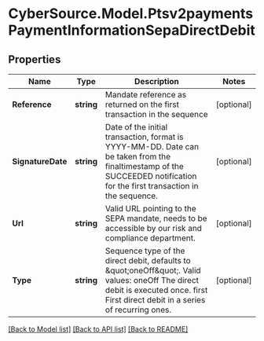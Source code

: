 # CyberSource.Model.Ptsv2paymentsPaymentInformationSepaDirectDebit
## Properties

Name | Type | Description | Notes
------------ | ------------- | ------------- | -------------
**Reference** | **string** | Mandate reference as returned on the first transaction in the sequence  | [optional] 
**SignatureDate** | **string** | Date of the initial transaction, format is YYYY-MM-DD. Date can be taken from the finaltimestamp of the SUCCEEDED notification for the first transaction in the sequence.  | [optional] 
**Url** | **string** | Valid URL pointing to the SEPA mandate, needs to be accessible by our risk and compliance department.  | [optional] 
**Type** | **string** | Sequence type of the direct debit, defaults to \&quot;oneOff\&quot;. Valid values: oneOff The direct debit is executed once. first First direct debit in a series of recurring ones.  | [optional] 

[[Back to Model list]](../README.md#documentation-for-models) [[Back to API list]](../README.md#documentation-for-api-endpoints) [[Back to README]](../README.md)


